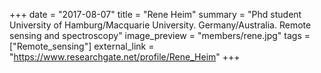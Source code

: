 +++
date = "2017-08-07"
title = "Rene Heim"
summary = "Phd student University of Hamburg/Macquarie University. Germany/Australia. Remote sensing and spectroscopy"
image_preview = "members/rene.jpg"
tags = ["Remote_sensing"]
external_link = "https://www.researchgate.net/profile/Rene_Heim"
+++

